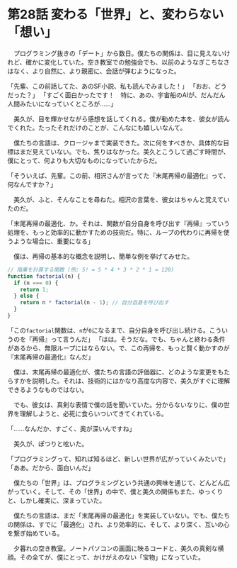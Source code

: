 # 第28話 変わる「世界」と、変わらない「想い」

　プログラミング抜きの「デート」から数日。僕たちの関係は、目に見えないけれど、確かに変化していた。空き教室での勉強会でも、以前のようなぎこちなさはなく、より自然に、より親密に、会話が弾むようになった。

「先輩、この前話してた、あのSF小説、私も読んでみました！」
「おお、どうだった？」
「すごく面白かったです！　特に、あの、宇宙船のAIが、だんだん人間みたいになっていくところが……」

　美久が、目を輝かせながら感想を話してくれる。僕が勧めた本を、彼女が読んでくれた。たったそれだけのことが、こんなにも嬉しいなんて。

　僕たちの言語は、クロージャまで実装できた。次に何をすべきか、具体的な目標はまだ見えていない。でも、焦りはなかった。美久とこうして過ごす時間が、僕にとって、何よりも大切なものになっていたからだ。

「そういえば、先輩。この前、相沢さんが言ってた『末尾再帰の最適化』って、何なんですか？」

　美久が、ふと、そんなことを尋ねた。相沢の言葉を、彼女はちゃんと覚えていたのだ。

「末尾再帰の最適化、か。それは、関数が自分自身を呼び出す『再帰』っていう処理を、もっと効率的に動かすための技術だ。特に、ループの代わりに再帰を使うような場合に、重要になる」

　僕は、再帰の基本的な概念を説明し、簡単な例を挙げてみせた。

```javascript
// 階乗を計算する関数 (例: 5! = 5 * 4 * 3 * 2 * 1 = 120)
function factorial(n) {
  if (n === 0) {
    return 1;
  } else {
    return n * factorial(n - 1); // 自分自身を呼び出す
  }
}
```

「この`factorial`関数は、`n`が`0`になるまで、自分自身を呼び出し続ける。こういうのを『再帰』って言うんだ」
「はは。そうだな。でも、ちゃんと終わる条件があるから、無限ループにはならない。で、この再帰を、もっと賢く動かすのが『末尾再帰の最適化』なんだ」

　僕は、末尾再帰の最適化が、僕たちの言語の評価器に、どのような変更をもたらすかを説明した。それは、技術的にはかなり高度な内容で、美久がすぐに理解できるようなものではない。

　でも、彼女は、真剣な表情で僕の話を聞いていた。分からないなりに、僕の世界を理解しようと、必死に食らいついてきてくれている。

「……なんだか、すごく、奥が深いんですね」

　美久が、ぽつりと呟いた。

「プログラミングって、知れば知るほど、新しい世界が広がっていくみたいで」
「ああ。だから、面白いんだ」

　僕たちの「世界」は、プログラミングという共通の興味を通じて、どんどん広がっていく。そして、その「世界」の中で、僕と美久の関係もまた、ゆっくりと、しかし確実に、深まっていた。

　僕たちの言語は、まだ「末尾再帰の最適化」を実装していない。でも、僕たちの関係は、すでに「最適化」され、より効率的に、そして、より深く、互いの心を繋ぎ始めている。

　夕暮れの空き教室。ノートパソコンの画面に映るコードと、美久の真剣な横顔。その全てが、僕にとって、かけがえのない「宝物」になっていた。